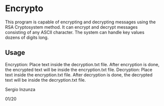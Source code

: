 # Encrypto

This program is capable of encrypting and decrypting messages using the RSA Cryptosystem method. It can encrypt and decrypt messages consisting of any ASCII character. The system can handle key values dozens of digits long.

## Usage
Encryption: Place text inside the decryption.txt file. After encryption is done, the encrypted text will be inside the encryption.txt file.
Decryption: Place text inside the encryption.txt file. After decryption is done, the decrypted text will be inside the decryption.txt file.

  
Sergio Inzunza
  
01/20
 
